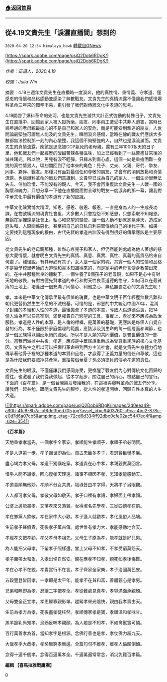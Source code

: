###  [:house:返回首頁](https://github.com/ourhimalayas/txt)
---

## 從4.19文貴先生「淚灑直播間」想到的
`2020-04-20 12:34 himalaya_hawk` [轉載自GNews](https://gnews.org/zh-hant/179444/)

[https://spark.adobe.com/page/usjQ2Dob6RDgK/](https://spark.adobe.com/page/usjQ2Dob6RDgK/)

*作者：正道人，2020.4.19*

*校閱：Julia Win*

摘要：4.19三週年文貴先生在直播時一度淚奔，他的真性情、重情義、守孝道、懂感恩的情懷和品格感動並感染了無數戰友。文貴先生的真情流露不僅讓我們感懷爆料革命三年來的艱辛不易，更引發了我們對傳統文化中孝道的思考。



4.19開啓了爆料革命的先河，也是文貴先生滅共大計正式啓動的特殊日子。文貴先生在直播中，回憶到家人被入獄折磨，朋友、同事員工遭受中共非人迫害，當時已經年邁的老母親最擔心的不是自己和家人的安危，而是可能受到牽連的朋友，人世間論最堅強可謂無人能及的文貴先生，瞬間淚奔感傷，當時在線的戰友們應該大多數都無法控制那一刻的內心酸楚，我這個不夠堅強的人，自然也是淚流滿面。文貴先生的真情流露，應該是思念被CCP氣死的老母親，還有三年1000多天的日子里，他和戰友們一起經歷的酸甜苦辣各種滋味，加上已經看到了一絲苦盡甘來後的滅共曙光。所以說，男兒有淚不輕彈，只緣未到傷心處，這個一向是重擔困難一身挑的真性情男人，頃刻間回到了他本來的角色：兒子、丈夫、父親、哥們、摯友、同事、夥伴、戰友。那種只有面對最信任和尊敬的朋友，才會有的頃刻放鬆和真情流露。也讓爆料革命的戰友們意識到，文貴早已成為自己的家人，一個生命里無法失去、倍加珍惜、不能沒有的親人。今天，我不會再重復談文貴先生一人戰一國的胸懷和魄力，只想分享一下他在直播間面對全球的戰友一度淚奔的那一幕，讓我對中華文化中最有價值的孝道有了新的認識。

中華文化確實博大精深，知恩、感恩、敬恩、報恩，一直是身為人的一生成長功課。在物欲橫流的現實社會里，大多數人只會抱怨不知感恩，只想索取不知報恩。無論在家裡還是社會上，私心和慾望的驅使，讓一個人動不動就怨氣沖天，造成家庭失和、人際關係惡化，甚至把自己的自私自利惡習傳給自己的後代子孫。如果一定要找到這種現象的根由，古代先賢的孝道古訓沒有得到很好的傳承應該是主要原因。

從文貴先生的老母親那種，雖然心疼兒子和家人，但仍然能夠處處為他人著想的慈悲大愛情懷，就會明白文貴先生的真情、真意、真實、真性、真義的高貴品格來自何處了。難怪說，有其母必有其子，女人是一個家的魂，其實一個人的性情和品格不是靠學校里老師的大道理和書本知識得來的，而是家中的老母言傳身教帶出來的。在中共那種無良的體制下，一個生養了8個孩子的老母親，如果不是心中有對天地的敬畏，有對古德先賢孝道的奉行和對天性良善道德的恪守，如何可以在最貧瘠的土地上，培養出一個充滿了同情心、利他之心、無私無畏之心的文貴先生呢！

孝，本來是中華文化傳承里最有價值的瑰寶，也是中華文明千百年經歷無數苦難和朝代更替仍然生生不息的不滅根基。可惜的是，邪惡的中共統治中國70年，混淆了封建的孝經和人性的孝道，最後拋棄了孝道的本意，導致人倫道德淪喪，把14億人淪為可以任意宰割，滿足權貴自己慾望的工具。事實上，孝從來不應該為政治服務，孝道是人性的本源，是人倫的標桿，是萬善的基礎，更應該是每個人自覺自發的行為。孝不僅限於家庭倫理的範圍，應該涉及到生命的每一個層面和環節，也是一個民族得以綿延永續的源泉。所以孝是人類的共同價值，是普世價值的一部分。當我們滅掉中共後，孝道，應該是中華民族重新成為受尊重民族的核心文化基因。文貴先生之所以可以把爆料革命帶到西方主流社會，就是文貴先生身體力行地傳承著他骨子裡的那種孝道的本質和品格，才贏得了正義力量的信任和尊敬，這也是為什麼我們要滅掉共產黨，重拾每個華夏子孫必須擔負的傳承孝道的責任。

文貴先生的眼淚，不僅僅讓我們感同身受，更喚醒了戰友們內心對傳統文化回歸的嚮往，也激發了我們從我做起，從孝字起步，關注自己的內心，檢點自己的言行。下面的《百孝篇》，是一個台灣朋友發給我的，在這裡與爆料革命的戰友們分享。讓我們一起共勉，跟隨文貴先生的腳步，從人性的孝道開始，回歸自性本真的人生大道。

[!\[\](https://spark.adobe.com/page/usjQ2Dob6RDgK/images/2d0eea49-a90b-41c8-8b7a-b9fde3bed705.jpg?asset_id=c9403760-c9ca-4bc2-878c-e0d7d6a07cb5&amp;img_etag=72cd6d334ff92dbc0cfe02ac5447ec4f&amp;size=3541)](https://spark.adobe.com/page/usjQ2Dob6RDgK/images/2d0eea49-a90b-41c8-8b7a-b9fde3bed705.jpg?asset_id=c9403760-c9ca-4bc2-878c-e0d7d6a07cb5&amp;img_etag=72cd6d334ff92dbc0cfe02ac5447ec4f&amp;size=1024)

**《百孝篇》**

天地重孝孝當先，一個孝字全家安。孝順能生孝順子，孝順子弟必明賢。

孝是人道第一步，孝子謝世即為仙。自古忠臣多孝子，君選賢臣舉孝廉。

盡心竭力孝父母，孝道不獨講吃穿。孝道貴在心中孝，孝親親責莫回言。

惜乎人間不識孝，回心復孝天理還。諸事不順因不孝，怎知孝能感動天。

孝道貴順無他妙，孝順不分女共男。福祿皆由孝字得，天將孝子另眼觀。

人人都可孝父母，孝敬父母如敬天。孝子口裡有孝語，孝婦面上帶孝顏。

公婆上邊能盡孝，又落孝來又落賢。女得淑名先學孝，三從四德孝在前。

孝在鄉黨人欽敬，孝在家中大小歡。孝子逢人就勸孝，孝化風俗人品端。

生前孝子聲價貴，死後孝子萬古傳。處世惟有孝力大，孝能感動地合天。

孝經孝文把孝勸，孝父孝母孝祖先。父母生子原為孝，能孝就是好兒男。

為人能把父母孝，下輩孝子照樣還。堂上父母不知孝，不孝受窮莫怨天。

孝子面帶太和象，入孝出悌自然安。親在應孝不知孝，親死如孝後悔難。

孝在心孝不在貌，孝貴實行不在言。孝子齊家全家樂，孝子治國萬民安。

五穀豐登皆因孝，一孝即是太平年。能孝不在貧和富，善體親心是孝男。

兄弟和睦即為孝，忍讓二字把孝全。孝從難處見真孝，孝容滿面承親顏。

父母雙全正宜孝，孝思鰥寡親影單。趕緊孝來光陰快，親由我孝壽由天。

生前為孝方為孝，死後盡孝徒枉然。孝順傳家孝是寶，孝順溫和孝味甘。

羔羊跪乳尚知孝，烏鴉反哺孝親顏。為人若是不知孝，不如禽獸實可憐。

百行萬善孝為首，當知孝字是根源。念佛行善也是孝，孝仗佛力超九天。

大哉孝乎大哉孝，孝矣無窮孝無邊。全篇句句不離孝，離孝人倫顛倒顛。

念得十遍千個孝，念得百遍萬孝全。千遍萬遍常常念，消災免難百孝篇。



**編輯 【喜馬拉雅戰鷹團】**

0
